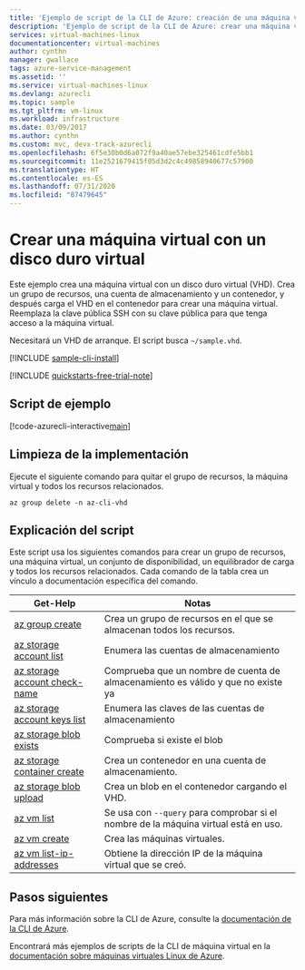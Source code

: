 ```yaml
---
title: 'Ejemplo de script de la CLI de Azure: creación de una máquina virtual con un disco duro virtual'
description: 'Ejemplo de script de la CLI de Azure: crear una máquina virtual mediante un disco duro virtual.'
services: virtual-machines-linux
documentationcenter: virtual-machines
author: cynthn
manager: gwallace
tags: azure-service-management
ms.assetid: ''
ms.service: virtual-machines-linux
ms.devlang: azurecli
ms.topic: sample
ms.tgt_pltfrm: vm-linux
ms.workload: infrastructure
ms.date: 03/09/2017
ms.author: cynthn
ms.custom: mvc, devx-track-azurecli
ms.openlocfilehash: 6f5e30b0d6a072f9a40ae57ebe325461cdfe5bb1
ms.sourcegitcommit: 11e2521679415f05d3d2c4c49858940677c57900
ms.translationtype: HT
ms.contentlocale: es-ES
ms.lasthandoff: 07/31/2020
ms.locfileid: "87479645"
---
```

# <a name="create-a-vm-with-a-virtual-hard-disk"></a>Crear una máquina virtual con un disco duro virtual

Este ejemplo crea una máquina virtual con un disco duro virtual (VHD).
Crea un grupo de recursos, una cuenta de almacenamiento y un contenedor, y después carga el VHD en el contenedor para crear una máquina virtual.
Reemplaza la clave pública SSH con su clave pública para que tenga acceso a la máquina virtual.

Necesitará un VHD de arranque. El script busca `~/sample.vhd`.

[!INCLUDE [sample-cli-install](../../../includes/sample-cli-install.md)]

[!INCLUDE [quickstarts-free-trial-note](../../../includes/quickstarts-free-trial-note.md)]

## <a name="sample-script"></a>Script de ejemplo

[!code-azurecli-interactive[main](../../../cli_scripts/virtual-machine/create-vm-vhd/create-vm-vhd.sh "Create VM using a VHD")]

## <a name="clean-up-deployment"></a>Limpieza de la implementación 

Ejecute el siguiente comando para quitar el grupo de recursos, la máquina virtual y todos los recursos relacionados.

```azurecli-interactive 
az group delete -n az-cli-vhd
```

## <a name="script-explanation"></a>Explicación del script

Este script usa los siguientes comandos para crear un grupo de recursos, una máquina virtual, un conjunto de disponibilidad, un equilibrador de carga y todos los recursos relacionados. Cada comando de la tabla crea un vínculo a documentación específica del comando.

| Get-Help | Notas |
|---|---|
| [az group create](/cli/azure/group) | Crea un grupo de recursos en el que se almacenan todos los recursos. |
| [az storage account list](/cli/azure/storage/account) | Enumera las cuentas de almacenamiento |
| [az storage account check-name](/cli/azure/storage/account) | Comprueba que un nombre de cuenta de almacenamiento es válido y que no existe ya |
| [az storage account keys list](/cli/azure/storage/account/keys) | Enumera las claves de las cuentas de almacenamiento |
| [az storage blob exists](/cli/azure/storage/blob) | Comprueba si existe el blob |
| [az storage container create](/cli/azure/storage/container) | Crea un contenedor en una cuenta de almacenamiento. |
| [az storage blob upload](/cli/azure/storage/blob) | Crea un blob en el contenedor cargando el VHD. |
| [az vm list](/cli/azure/vm) | Se usa con `--query` para comprobar si el nombre de la máquina virtual está en uso. | 
| [az vm create](/cli/azure/vm/availability-set) | Crea las máquinas virtuales. |
| [az vm list-ip-addresses](/cli/azure/vm#az-vm-list-ip-addresses) | Obtiene la dirección IP de la máquina virtual que se creó. |

## <a name="next-steps"></a>Pasos siguientes

Para más información sobre la CLI de Azure, consulte la [documentación de la CLI de Azure](/cli/azure).

Encontrará más ejemplos de scripts de la CLI de máquina virtual en la [documentación sobre máquinas virtuales Linux de Azure](../linux/cli-samples.md?toc=%2fazure%2fvirtual-machines%2flinux%2ftoc.json).
